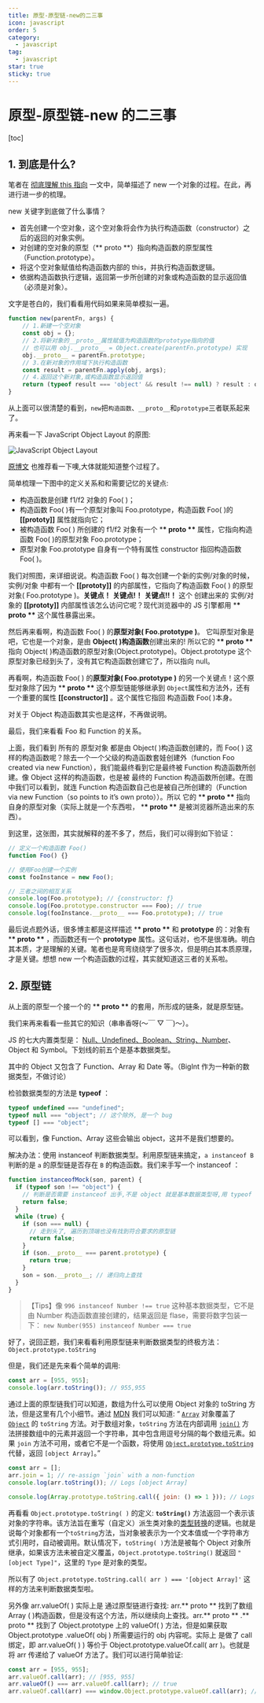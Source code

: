 ```yaml
---
title: 原型-原型链-new的二三事
icon: javascript
order: 5
category:
  - javascript
tag:
  - javascript
star: true
sticky: true
---
```


# 原型-原型链-new 的二三事

[toc]

## 1. 到底是什么?

笔者在 [彻底理解 this 指向](./彻底理解this指向.md) 一文中，简单描述了 new 一个对象的过程。在此，再进行进一步的梳理。

new 关键字到底做了什么事情？

- 首先创建一个空对象，这个空对象将会作为执行构造函数（constructor）之后的返回的对象实例。
- 对创建的空对象的原型（** proto **）指向构造函数的原型属性（Function.prototype）。
- 将这个空对象赋值给构造函数内部的 this，并执行构造函数逻辑。
- 依据构造函数执行逻辑，返回第一步所创建的对象或构造函数的显示返回值（必须是对象）。

文字是苍白的，我们看看用代码如果来简单模拟一遍。

```javascript
function new(parentFn, args) {
    // 1.新建一个空对象
    const obj = {};
    // 2.将新对象的__proto__属性赋值为构造函数的prototype指向的值
    // 也可以用 obj.__proto__ = Object.create(parentFn.prototype) 实现
    obj.__proto__ = parentFn.prototype;
    // 3.在新对象的作用域下执行构造函数
    const result = parentFn.apply(obj, args);
    // 4.返回这个新对象,或构造函数显示返回值
    return (typeof result === 'object' && result !== null) ? result : obj
}
```

从上面可以很清楚的看到，`new`把`构造函数`、`__proto__`和`prototype`三者联系起来了。

再来看一下 JavaScript Object Layout 的原图:

![JavaScript Object Layout](http://www.mollypages.org/tutorials/jsobj.jpg)

[原博文](http://www.mollypages.org/tutorials/js.mp) 也推荐看一下噢,大体就能知道整个过程了。

简单梳理一下图中的定义关系和和需要记忆的关键点:

- 构造函数是创建 f1/f2 对象的 Foo( )；
- 构造函数 Foo( )有一个原型对象叫 Foo.prototype，构造函数 Foo( )的 **[[prototy]]** 属性就指向它；
- 被构造函数 Foo( ) 所创建的 f1/f2 对象有一个 \***\* proto \*\*** 属性，它指向构造函数 Foo( )的原型对象 Foo.prototype；
- 原型对象 Foo.prototype 自身有一个特有属性 constructor 指回构造函数 Foo( )。

我们对照图，来详细说说。构造函数 Foo( ) 每次创建一个新的实例/对象的时候，实例/对象 中都有一个 **[[prototy]]** 的内部属性，它指向了构造函数 Foo( ) 的原型对象( Foo.prototype )。**关键点！** **关键点!！** **关键点!!！** 这个 创建出来的 实例/对象的 **[[prototy]]** 内部属性该怎么访问它呢？现代浏览器中的 JS 引擎都用 \***\* proto \*\*** 这个属性暴露出来。

然后再来看啊，构造函数 Foo( ) 的**原型对象( Foo.prototype )**。 它叫原型对象是吧，它也是一个对象，是由 **Object( )构造函数**创建出来的! 所以它的 \***\* proto \*\*** 指向 Object( )构造函数的原型对象(Object.prototype)。Object.prototype 这个原型对象已经到头了，没有其它构造函数创建它了，所以指向 null。

再看啊，构造函数 Foo( ) 的**原型对象( Foo.prototype )** 的另一个关键点！这个原型对象除了因为 \***\* proto \*\*** 这个原型链能够继承到 `Object`属性和方法外，还有一个重要的属性 **[[constructor]]** 。这个属性它指回 构造函数 Foo( )本身。

对关于 Object 构造函数其实也是这样，不再做说明。

最后，我们来看看 Foo 和 Function 的关系。

上面，我们看到 所有的 原型对象 都是由 Object( )构造函数创建的，而 Foo( ) 这样的构造函数呢？除去一个一个父级的构造函数套娃创建外（function Foo created via new Function），我们能最终看到它是最终被 Function 构造函数所创建。像 Object 这样的构造函数，也是被 最终的 Function 构造函数所创建。在图中我们可以看到，就连 Function 构造函数自己也是被自己所创建的（Function via new Function（so points to it’s own proto））。所以 它的 \***\* proto \*\*** 指向自身的原型对象（实际上就是一个东西啦， \***\* proto \*\*** 是被浏览器所造出来的东西）。

到这里，这张图，其实就解释的差不多了，然后，我们可以得到如下验证：

```javascript
// 定义一个构造函数 Foo()
function Foo() {}

// 使用Foo创建一个实例
const fooInstance = new Foo();

// 三者之间的相互关系
console.log(Foo.prototype); // {constructor: ƒ}
console.log(Foo.prototype.constructor === Foo); // true
console.log(fooInstance.__proto__ === Foo.prototype); // true
```

最后说点题外话，很多博主都是这样描述 \***\* proto \*\*** 和 **prototype** 的：对象有 \***\* proto \*\*** ，而函数还有一个 **prototype** 属性。这句话对，也不是很准确。明白其本质，才是理解的关键。笔者也是弯弯绕绕学了很多次，但是明白其本质原理，才是关键。想想 new 一个构造函数的过程，其实就知道这三者的关系啦。

## 2. 原型链

从上面的原型一个接一个的 \***\* proto \*\*** 的套用，所形成的链条，就是原型链。

我们来再来看看一些其它的知识（串串香呀(～￣ ▽ ￣)～）。

JS 的七大内置类型是： <u>Null、Undefined、Boolean、String、Number</u>、Object 和 Symbol。下划线的前五个是基本数据类型。

其中的 Object 又包含了 Function、Array 和 Date 等。（BigInt 作为一种新的数据类型，不做讨论）

检验数据类型的方法是 **typeof** ：

```javascript
typeof undefined === "undefined";
typeof null === "object"; // 这个除外, 是一个 bug
typeof [] === "object";
```

可以看到，像 Function、Array 这些会输出 object，这并不是我们想要的。

解决办法：使用 instanceof 判断数据类型。利用原型链来搞定，`a instanceof B` 判断的是 `a` 的原型链是否存在 `B` 的构造函数。我们来手写一个 instanceof ：

```javascript
function instanceofMock(son, parent) {
  if (typeof son !== "object") {
    // 判断是否需要 instanceof 出手,不是 object 就是基本数据类型呀,用 typeof 判断
    return false;
  }
  while (true) {
    if (son === null) {
      // 走到头了, 遍历到顶端也没有找到符合要求的原型链
      return false;
    }
    if (son.__proto__ === parent.prototype) {
      return true;
    }
    son = son.__proto__; // 递归向上查找
  }
}
```

> 【Tips】像 `996 instanceof Number !== true` 这种基本数据类型，它不是由 Number 构造函数直接创建的，结果返回是 flase，需要将数字包装一下： `new Number(955) instanceof Number === true`

好了，说回正题，我们来看看利用原型链来判断数据类型的终极方法：`Object.prototype.toString`

但是，我们还是先来看个简单的调用:

```javascript
const arr = [955, 955];
console.log(arr.toString()); // 955,955
```

通过上面的原型链我们可以知道，数组为什么可以使用 Object 对象的 toString 方法，但是这里有几个小细节。通过 [MDN](https://developer.mozilla.org/zh-CN/docs/Web/JavaScript/Reference/Global_Objects/Array/toString) 我们可以知道: “ [`Array`](https://developer.mozilla.org/zh-CN/docs/Web/JavaScript/Reference/Global_Objects/Array) 对象覆盖了 [`Object`](https://developer.mozilla.org/zh-CN/docs/Web/JavaScript/Reference/Global_Objects/Object) 的 `toString` 方法。对于数组对象，`toString` 方法在内部调用 [`join()`](https://developer.mozilla.org/zh-CN/docs/Web/JavaScript/Reference/Global_Objects/Array/join) 方法拼接数组中的元素并返回一个字符串，其中包含用逗号分隔的每个数组元素。如果 `join` 方法不可用，或者它不是一个函数，将使用 [`Object.prototype.toString`](https://developer.mozilla.org/zh-CN/docs/Web/JavaScript/Reference/Global_Objects/Object/toString) 代替，返回 `[object Array]`。”

```javascript
const arr = [];
arr.join = 1; // re-assign `join` with a non-function
console.log(arr.toString()); // Logs [object Array]

console.log(Array.prototype.toString.call({ join: () => 1 })); // Logs 1
```

再看看 `Object.prototype.toString( )` 的定义: **`toString()`** 方法返回一个表示该对象的字符串。该方法旨在重写（自定义）派生类对象的[类型转换](https://developer.mozilla.org/zh-CN/docs/Web/JavaScript/Data_structures#强制类型转换)的逻辑。也就是说每个对象都有一个`toString`方法，当对象被表示为一个文本值或一个字符串方式引用时，自动被调用。默认情况下，`toString( )`方法是被每个 Object 对象所继承，如果该方法未被自定义覆盖，`Object.prototype.toString()` 就返回 `"[object Type]"`，这里的 `Type` 是对象的类型。

所以有了 `Object.prototype.toString.call( arr ) === '[object Array]'` 这样的方法来判断数据类型啦。

另外像 arr.valueOf( ) 实际上是 通过原型链进行查找: arr.** proto ** 找到了数组 Array ( )构造函数，但是没有这个方法，所以继续向上查找。arr.** proto ** .** proto ** 找到了 Object.prototype 上的 valueOf( ) 方法，但是如果获取 Object.prototype .valueOf( obj ) 所需要运行的 obj 内容呢。实际上 是做了 call 绑定，即 arr.valueOf( ) ) 等价于 Object.prototype.valueOf.call( arr )。也就是将 arr 传递给了 valueOf 方法了。我们可以进行简单验证:

```javascript
const arr = [955, 955];
arr.valueOf.call(arr); // [955, 955]
arr.valueOf() === arr.valueOf.call(arr); // true
arr.valueOf.call(arr) === window.Object.prototype.valueOf.call(arr); // true
```
